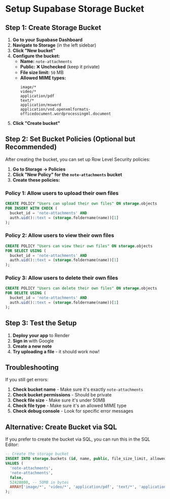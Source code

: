 # Setup Supabase Storage Bucket

## Step 1: Create Storage Bucket

1. **Go to your Supabase Dashboard**
2. **Navigate to Storage** (in the left sidebar)
3. **Click "New bucket"**
4. **Configure the bucket:**
   - **Name:** `note-attachments`
   - **Public:** ❌ **Unchecked** (keep it private)
   - **File size limit:** `50` MB
   - **Allowed MIME types:** 
     ```
     image/*
     video/*
     application/pdf
     text/*
     application/msword
     application/vnd.openxmlformats-officedocument.wordprocessingml.document
     ```
5. **Click "Create bucket"**

## Step 2: Set Bucket Policies (Optional but Recommended)

After creating the bucket, you can set up Row Level Security policies:

1. **Go to Storage → Policies**
2. **Click "New Policy" for the `note-attachments` bucket**
3. **Create these policies:**

### Policy 1: Allow users to upload their own files
```sql
CREATE POLICY "Users can upload their own files" ON storage.objects
FOR INSERT WITH CHECK (
  bucket_id = 'note-attachments' AND
  auth.uid()::text = (storage.foldername(name))[1]
);
```

### Policy 2: Allow users to view their own files
```sql
CREATE POLICY "Users can view their own files" ON storage.objects
FOR SELECT USING (
  bucket_id = 'note-attachments' AND
  auth.uid()::text = (storage.foldername(name))[1]
);
```

### Policy 3: Allow users to delete their own files
```sql
CREATE POLICY "Users can delete their own files" ON storage.objects
FOR DELETE USING (
  bucket_id = 'note-attachments' AND
  auth.uid()::text = (storage.foldername(name))[1]
);
```

## Step 3: Test the Setup

1. **Deploy your app** to Render
2. **Sign in** with Google
3. **Create a new note**
4. **Try uploading a file** - it should work now!

## Troubleshooting

If you still get errors:

1. **Check bucket name** - Make sure it's exactly `note-attachments`
2. **Check bucket permissions** - Should be private
3. **Check file size** - Make sure it's under 50MB
4. **Check file type** - Make sure it's an allowed MIME type
5. **Check debug console** - Look for specific error messages

## Alternative: Create Bucket via SQL

If you prefer to create the bucket via SQL, you can run this in the SQL Editor:

```sql
-- Create the storage bucket
INSERT INTO storage.buckets (id, name, public, file_size_limit, allowed_mime_types)
VALUES (
  'note-attachments',
  'note-attachments',
  false,
  52428800, -- 50MB in bytes
  ARRAY['image/*', 'video/*', 'application/pdf', 'text/*', 'application/msword', 'application/vnd.openxmlformats-officedocument.wordprocessingml.document']
);
```
